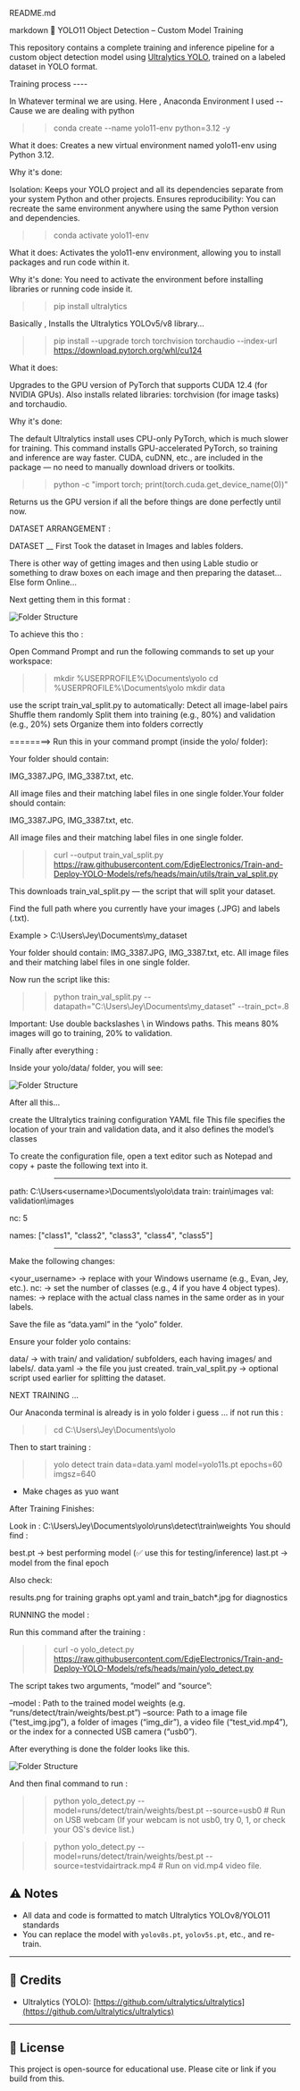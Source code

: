 
README.md

markdown
🧠 YOLO11 Object Detection – Custom Model Training

This repository contains a complete training and inference pipeline for a custom object detection model using [Ultralytics YOLO](https://github.com/ultralytics/ultralytics), trained on a labeled dataset in YOLO format.

Training process ----

In Whatever terminal we are using. Here , Anaconda Environment I used -- Cause we are dealing with python

>>   conda create --name yolo11-env python=3.12 -y

What it does:
Creates a new virtual environment named yolo11-env using Python 3.12.

Why it's done:

Isolation: Keeps your YOLO project and all its dependencies separate from your system Python and other projects.
Ensures reproducibility: You can recreate the same environment anywhere using the same Python version and dependencies.


>>   conda activate yolo11-env

What it does:
Activates the yolo11-env environment, allowing you to install packages and run code within it.

Why it's done:
You need to activate the environment before installing libraries or running code inside it.

>>   pip install ultralytics

Basically , Installs the Ultralytics YOLOv5/v8 library...

>>   pip install --upgrade torch torchvision torchaudio --index-url https://download.pytorch.org/whl/cu124

What it does:

Upgrades to the GPU version of PyTorch that supports CUDA 12.4 (for NVIDIA GPUs).
Also installs related libraries: torchvision (for image tasks) and torchaudio.

Why it's done:

The default Ultralytics install uses CPU-only PyTorch, which is much slower for training.
This command installs GPU-accelerated PyTorch, so training and inference are way faster.
CUDA, cuDNN, etc., are included in the package — no need to manually download drivers or toolkits.

>>   python -c "import torch; print(torch.cuda.get_device_name(0))"

Returns us the GPU version if all the before things are done perfectly until now.

DATASET ARRANGEMENT :

DATASET __ First Took the dataset in Images and lables folders.

There is other way of getting images and then using Lable studio or something to draw boxes on each image and then preparing the dataset... Else form Online...

Next getting them in this format :

![Folder Structure](s1.png)

To achieve this tho :

Open Command Prompt and run the following commands to set up your workspace:

>>   mkdir %USERPROFILE%\Documents\yolo
>>   cd %USERPROFILE%\Documents\yolo
>>   mkdir data

use the script train_val_split.py to automatically:
Detect all image-label pairs
Shuffle them randomly
Split them into training (e.g., 80%) and validation (e.g., 20%) sets
Organize them into folders correctly

========>   Run this in your command prompt (inside the yolo/ folder):
            
Your folder should contain:

IMG_3387.JPG, IMG_3387.txt, etc.

All image files and their matching label files in one single folder.Your folder should contain:

IMG_3387.JPG, IMG_3387.txt, etc.

All image files and their matching label files in one single folder.

>>   curl --output train_val_split.py https://raw.githubusercontent.com/EdjeElectronics/Train-and-Deploy-YOLO-Models/refs/heads/main/utils/train_val_split.py

This downloads train_val_split.py — the script that will split your dataset.

Find the full path where you currently have your images (.JPG) and labels (.txt).
            
Example > C:\Users\Jey\Documents\my_dataset

Your folder should contain:
IMG_3387.JPG, IMG_3387.txt, etc.
All image files and their matching label files in one single folder.

Now run the script like this:

>>   python train_val_split.py --datapath="C:\\Users\\Jey\\Documents\\my_dataset" --train_pct=.8

Important:
Use double backslashes \\ in Windows paths.
This means 80% images will go to training, 20% to validation.

Finally after everything :

Inside your yolo/data/ folder, you will see:

![Folder Structure](s2.png)

After all this... 

create the Ultralytics training configuration YAML file
This file specifies the location of your train and validation data, and it also defines the model’s classes

To create the configuration file, open a text editor such as Notepad and copy + paste the following text into it.

>> -------------------------------------------------------------

path: C:\Users\<username>\Documents\yolo\data
train: train\images
val: validation\images

nc: 5

names: ["class1", "class2", "class3", "class4", "class5"]

>> --------------------------------------------------------------
Make the following changes:

<your_username> → replace with your Windows username (e.g., Evan, Jey, etc.).
nc: → set the number of classes (e.g., 4 if you have 4 object types).
names: → replace with the actual class names in the same order as in your labels.

Save the file as “data.yaml” in the “yolo” folder.

Ensure your folder yolo contains:

data/ → with train/ and validation/ subfolders, each having images/ and labels/.
data.yaml → the file you just created.
train_val_split.py → optional script used earlier for splitting the dataset.


NEXT TRAINING ... 

Our Anaconda terminal is already is in yolo folder i guess ... if not run this :

>>   cd C:\Users\Jey\Documents\yolo

Then to start training :

>>   yolo detect train data=data.yaml model=yolo11s.pt epochs=60 imgsz=640

* Make chages as yuo want

After Training Finishes:

Look in : C:\Users\Jey\Documents\yolo\runs\detect\train\weights
You should find :

best.pt → best performing model (✅ use this for testing/inference)
last.pt → model from the final epoch

Also check:

results.png for training graphs
opt.yaml and train_batch*.jpg for diagnostics


RUNNING the model :

Run this command after the training :

>>   curl -o yolo_detect.py https://raw.githubusercontent.com/EdjeElectronics/Train-and-Deploy-YOLO-Models/refs/heads/main/yolo_detect.py

The script takes two arguments, “model” and “source”:

–model : Path to the trained model weights (e.g. “runs/detect/train/weights/best.pt”)
–source: Path to a image file (“test_img.jpg”), a folder of images (“img_dir”), a video file (“test_vid.mp4”), or the index for a connected USB camera (“usb0”).

After everything is done the folder looks like this.

![Folder Structure](s3.png)

And then final command to run :

>>   python yolo_detect.py --model=runs/detect/train/weights/best.pt --source=usb0  # Run on USB webcam (If your webcam is not usb0, try 0, 1, or check your OS's device list.)

>>   python yolo_detect.py --model=runs/detect/train/weights/best.pt --source=testvidairtrack.mp4  # Run on vid.mp4 video file.



## ⚠️ Notes

* All data and code is formatted to match Ultralytics YOLOv8/YOLO11 standards
* You can replace the model with `yolov8s.pt`, `yolov5s.pt`, etc., and re-train.

---

## 📎 Credits

* Ultralytics (YOLO): [https://github.com/ultralytics/ultralytics](https://github.com/ultralytics/ultralytics)

---

## 🧠 License

This project is open-source for educational use. Please cite or link if you build from this.

